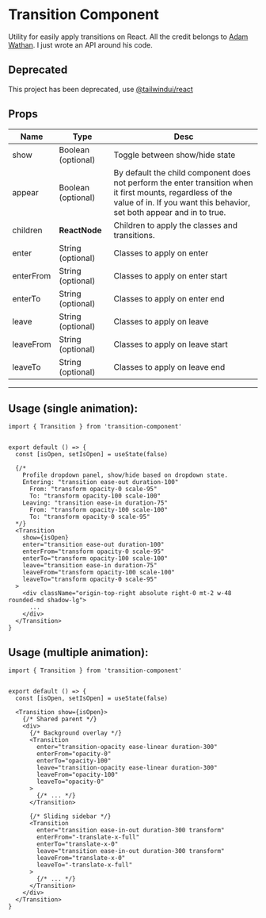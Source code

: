 # Transition Component
Utility for easily apply transitions on React. All the credit belongs to [Adam Wathan](https://github.com/adamwathan/tailwind-ui-navbar-react/blob/master/components/Transition.js). I just wrote an API around his code.

## Deprecated
This project has been deprecated, use [@tailwindui/react](http://npmjs.com/package/@tailwindui/react)

## Props
| Name    | Type                | Desc                              |
|---      |---                  |---                                |
| show    | Boolean (optional)  |  Toggle between show/hide state   |
| appear  | Boolean (optional)  |  By default the child component does not perform the enter transition when it first mounts, regardless of the value of in. If you want this behavior, set both appear and in to true. |
| children | **ReactNode**      | Children to apply the classes and transitions. |
| enter     | String (optional) | Classes to apply on enter         |
| enterFrom | String (optional) | Classes to apply on enter start   |
| enterTo   | String (optional) | Classes to apply on enter end     |
| leave     | String (optional) | Classes to apply on leave         |
| leaveFrom | String (optional) | Classes to apply on leave start   |
| leaveTo   | String (optional) | Classes to apply on leave end     |
-----


## Usage (single animation):
```tsx
import { Transition } from 'transition-component'


export default () => {
  const [isOpen, setIsOpen] = useState(false)

  {/*
    Profile dropdown panel, show/hide based on dropdown state.
    Entering: "transition ease-out duration-100"
      From: "transform opacity-0 scale-95"
      To: "transform opacity-100 scale-100"
    Leaving: "transition ease-in duration-75"
      From: "transform opacity-100 scale-100"
      To: "transform opacity-0 scale-95"
  */}
  <Transition
    show={isOpen}
    enter="transition ease-out duration-100"
    enterFrom="transform opacity-0 scale-95"
    enterTo="transform opacity-100 scale-100"
    leave="transition ease-in duration-75"
    leaveFrom="transform opacity-100 scale-100"
    leaveTo="transform opacity-0 scale-95"
  >
    <div className="origin-top-right absolute right-0 mt-2 w-48 rounded-md shadow-lg">
      ...
    </div>
  </Transition>
}
```

## Usage (multiple animation):
```tsx
import { Transition } from 'transition-component'


export default () => {
  const [isOpen, setIsOpen] = useState(false)

  <Transition show={isOpen}>
    {/* Shared parent */}
    <div>
      {/* Background overlay */}
      <Transition
        enter="transition-opacity ease-linear duration-300"
        enterFrom="opacity-0"
        enterTo="opacity-100"
        leave="transition-opacity ease-linear duration-300"
        leaveFrom="opacity-100"
        leaveTo="opacity-0"
      >
        {/* ... */}
      </Transition>

      {/* Sliding sidebar */}
      <Transition
        enter="transition ease-in-out duration-300 transform"
        enterFrom="-translate-x-full"
        enterTo="translate-x-0"
        leave="transition ease-in-out duration-300 transform"
        leaveFrom="translate-x-0"
        leaveTo="-translate-x-full"
      >
        {/* ... */}
      </Transition>
    </div>
  </Transition>
}
```
